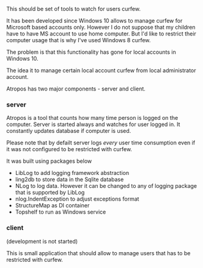 This should be set of tools to watch for users curfew. 

It has been developed since Windows 10 allows to manage curfew for Microsoft based accounts only. However I do not suppose that my children have to have MS account to use home computer. But I'd like to restrict their computer usage that is why I've used Windows 8 curfew. 

The problem is that this functionality has gone for local accounts in Windows 10.

The idea it to manage certain local account curfew from local administrator account. 

Atropos has two major components - server and client.

### server

Atropos is a tool that counts how many time person is logged on the computer. Server is started always and watches for user logged in. It constantly updates database if computer is used.

Please note that by defailt server logs *every* user time consumption even if it was not configured to be restricted with curfew.

It was built using packages below
* LibLog to add logging framework abstraction
* ling2db to store data in the Sqlite database
* NLog to log data. However it can be changed to any of logging package that is supported by LibLog 
* nlog.IndentException to adjust exceptions format
* StructureMap as DI container
* Topshelf to run as Windows service

### client
(development is not started)

This is small application that should allow to manage users that has to be restricted with curfew. 

